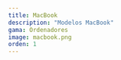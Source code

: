 ```yaml
---
title: MacBook
description: "Modelos MacBook"
gama: Ordenadores
image: macbook.png
orden: 1
---
```

